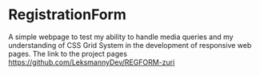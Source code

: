 # RegistrationForm
A simple webpage to test my ability to handle media queries and my understanding of CSS Grid System in the development of responsive web pages. 
The link to the project pages 
https://github.com/LeksmannyDev/REGFORM-zuri
